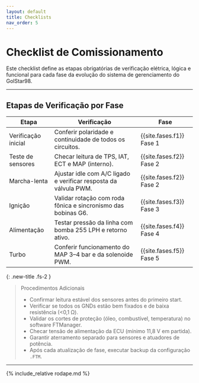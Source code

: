 ```yaml
---
layout: default
title: Checklists
nav_order: 5
---
```


# Checklist de Comissionamento

Este checklist define as etapas obrigatórias de verificação elétrica, lógica e funcional para cada fase da evolução do sistema de gerenciamento do GolStar98.

---

## Etapas de Verificação por Fase

| Etapa | Verificação | Fase |
|--------|--------------|------|
| Verificação inicial | Conferir polaridade e continuidade de todos os circuitos. | {{site.fases.f1}} Fase 1 |
| Teste de sensores | Checar leitura de TPS, IAT, ECT e MAP (interno). | {{site.fases.f2}} Fase 2 |
| Marcha-lenta | Ajustar idle com A/C ligado e verificar resposta da válvula PWM. | {{site.fases.f2}} Fase 2 |
| Ignição | Validar rotação com roda fônica e sincronismo das bobinas G6. | {{site.fases.f3}} Fase 3 |
| Alimentação | Testar pressão da linha com bomba 255 LPH e retorno ativo. | {{site.fases.f4}} Fase 4  |
| Turbo | Conferir funcionamento do MAP 3–4 bar e da solenoide PWM. | {{site.fases.f5}} Fase 5  |

{: .new-title .fs-2 }
> Procedimentos Adicionais
> - Confirmar leitura estável dos sensores antes do primeiro start.  
> - Verificar se todos os GNDs estão bem fixados e de baixa resistência (<0,1 Ω).  
> - Validar os cortes de proteção (óleo, combustível, temperatura) no software FTManager.  
> - Checar tensão de alimentação da ECU (mínimo 11,8 V em partida).  
> - Garantir aterramento separado para sensores e atuadores de potência.  
> - Após cada atualização de fase, executar backup da configuração `.FTM`.

---

{% include_relative rodape.md %}
